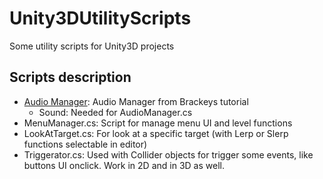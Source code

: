 # Unity3DUtilityScripts
Some utility scripts for Unity3D projects

## Scripts description
- [Audio Manager](https://www.youtube.com/watch?v=6OT43pvUyfY): Audio Manager from Brackeys tutorial
  - Sound: Needed for AudioManager.cs
- MenuManager.cs: Script for manage menu UI and level functions
- LookAtTarget.cs: For look at a specific target (with Lerp or Slerp functions selectable in editor)
- Triggerator.cs: Used with Collider objects for trigger some events, like buttons UI onclick. Work in 2D and in 3D as well.
